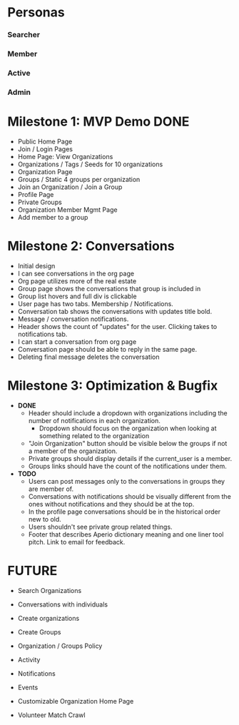 # Personas

### Searcher
### Member
### Active
### Admin

# Milestone 1: MVP Demo **DONE**
* Public Home Page
* Join / Login Pages
* Home Page: View Organizations
* Organizations / Tags / Seeds for 10 organizations
* Organization Page
* Groups / Static 4 groups per organization
* Join an Organization / Join a Group
* Profile Page
* Private Groups
* Organization Member Mgmt Page
* Add member to a group

# Milestone 2: Conversations

* Initial design
* I can see conversations in the org page
* Org page utilizes more of the real estate
* Group page shows the conversations that group is included in
* Group list hovers and full div is clickable
* User page has two tabs. Membership / Notifications.
* Conversation tab shows the conversations with updates title bold.
* Message / conversation notifications.
* Header shows the count of "updates" for the user. Clicking takes
  to notifications tab.
* I can start a conversation from org page
* Conversation page should be able to reply in the same page.
* Deleting final message deletes the conversation

# Milestone 3: Optimization & Bugfix
* **DONE**
  * Header should include a dropdown with organizations including the number
    of notifications in each organization.
    * Dropdown should focus on the organization when looking at something
      related to the organization
  * "Join Organization" button should be visible below the groups if not a
    member of the organization.
  * Private groups should display details if the current_user is a member.
  * Groups links should have the count of the notifications under them.
* **TODO**
  * Users can post messages only to the conversations in groups they are member
    of.
  * Conversations with notifications should be visually different from the ones
    without notifications and they should be at the top.
  * In the profile page conversations should be in the historical order new to
    old.
  * Users shouldn't see private group related things.
  * Footer that describes Aperio dictionary meaning and one liner tool pitch.
    Link to email for feedback.

# FUTURE

* Search Organizations

* Conversations with individuals
* Create organizations
* Create Groups
* Organization / Groups Policy
* Activity
* Notifications
* Events
* Customizable Organization Home Page
* Volunteer Match Crawl
